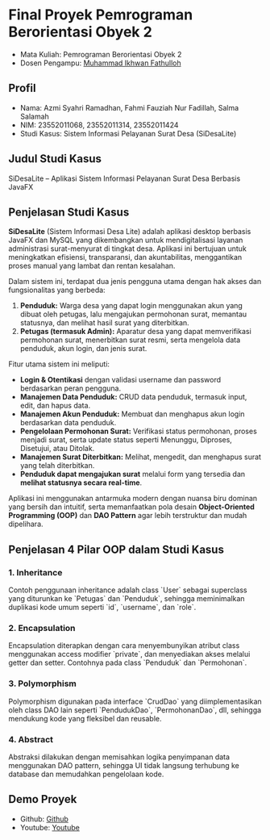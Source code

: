 # Final Proyek Pemrograman Berorientasi Obyek 2

<ul>
  <li>Mata Kuliah: Pemrograman Berorientasi Obyek 2</li>
  <li>Dosen Pengampu: <a href="https://github.com/Muhammad-Ikhwan-Fathulloh">Muhammad Ikhwan Fathulloh</a></li>
</ul>

## Profil
<ul>
  <li>Nama: Azmi Syahri Ramadhan, Fahmi Fauziah Nur Fadillah, Salma Salamah</li>
  <li>NIM: 23552011068, 23552011314, 23552011424</li>
  <li>Studi Kasus: Sistem Informasi Pelayanan Surat Desa (SiDesaLite)</li>
</ul>

## Judul Studi Kasus
<p>SiDesaLite – Aplikasi Sistem Informasi Pelayanan Surat Desa Berbasis JavaFX</p>

## Penjelasan Studi Kasus
<p> <strong>SiDesaLite</strong> (Sistem Informasi Desa Lite) adalah aplikasi desktop berbasis JavaFX dan MySQL yang dikembangkan untuk mendigitalisasi layanan administrasi surat-menyurat di tingkat desa. Aplikasi ini bertujuan untuk meningkatkan efisiensi, transparansi, dan akuntabilitas, menggantikan proses manual yang lambat dan rentan kesalahan. </p> <p> Dalam sistem ini, terdapat dua jenis pengguna utama dengan hak akses dan fungsionalitas yang berbeda: </p> <ol> <li><strong>Penduduk:</strong> Warga desa yang dapat login menggunakan akun yang dibuat oleh petugas, lalu mengajukan permohonan surat, memantau statusnya, dan melihat hasil surat yang diterbitkan.</li> <li><strong>Petugas (termasuk Admin):</strong> Aparatur desa yang dapat memverifikasi permohonan surat, menerbitkan surat resmi, serta mengelola data penduduk, akun login, dan jenis surat.</li> </ol> <p> Fitur utama sistem ini meliputi: </p> <ul> <li><strong>Login & Otentikasi</strong> dengan validasi username dan password berdasarkan peran pengguna.</li> <li><strong>Manajemen Data Penduduk:</strong> CRUD data penduduk, termasuk input, edit, dan hapus data.</li> <li><strong>Manajemen Akun Penduduk:</strong> Membuat dan menghapus akun login berdasarkan data penduduk.</li> <li><strong>Pengelolaan Permohonan Surat:</strong> Verifikasi status permohonan, proses menjadi surat, serta update status seperti Menunggu, Diproses, Disetujui, atau Ditolak.</li> <li><strong>Manajemen Surat Diterbitkan:</strong> Melihat, mengedit, dan menghapus surat yang telah diterbitkan.</li> </li> <li><strong>Penduduk dapat mengajukan surat</strong> melalui form yang tersedia dan <strong>melihat statusnya secara real-time</strong>.</li> </ul> <p> Aplikasi ini menggunakan antarmuka modern dengan nuansa biru dominan yang bersih dan intuitif, serta memanfaatkan pola desain <strong>Object-Oriented Programming (OOP)</strong> dan <strong>DAO Pattern</strong> agar lebih terstruktur dan mudah dipelihara. </p>

## Penjelasan 4 Pilar OOP dalam Studi Kasus

### 1. Inheritance
<p>
Contoh penggunaan inheritance adalah class `User` sebagai superclass yang diturunkan ke `Petugas` dan `Penduduk`, sehingga meminimalkan duplikasi kode umum seperti `id`, `username`, dan `role`.
</p>

### 2. Encapsulation
<p>
Encapsulation diterapkan dengan cara menyembunyikan atribut class menggunakan access modifier `private`, dan menyediakan akses melalui getter dan setter. Contohnya pada class `Penduduk` dan `Permohonan`.
</p>

### 3. Polymorphism
<p>
Polymorphism digunakan pada interface `CrudDao<T>` yang diimplementasikan oleh class DAO lain seperti `PendudukDao`, `PermohonanDao`, dll, sehingga mendukung kode yang fleksibel dan reusable.
</p>

### 4. Abstract
<p>
Abstraksi dilakukan dengan memisahkan logika penyimpanan data menggunakan DAO pattern, sehingga UI tidak langsung terhubung ke database dan memudahkan pengelolaan kode.
</p>

## Demo Proyek
<ul>
  <li>Github: <a href="https://github.com/username/SiDesaLite">Github</a></li>
  <li>Youtube: <a href="https://youtu.be/linkdemo">Youtube</a></li>
</ul>
